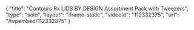 {
    "title": "Contours Rx LIDS BY DESIGN Assortment Pack with Tweezers",
    "type": "solo",
    "layout": "iframe-static",
    "videoId": "112332375",
    "url": "\/tvpembed\/112332375"
}